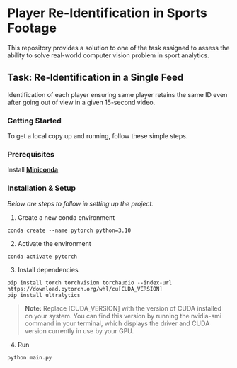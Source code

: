 # Player Re-Identification in Sports Footage

This repository provides a solution to one of the task assigned to assess the ability to solve real-world computer vision problem in sport analytics. 

## Task: Re-Identification in a Single Feed

Identification of each player ensuring same player retains the same ID even after going out of view in a given 15-second video.

### Getting Started

To get a local copy up and running, follow these simple steps.

### Prerequisites

Install [**Miniconda**](https://www.anaconda.com/docs/getting-started/miniconda/install)

### Installation & Setup

_Below are steps to follow in setting up the project._

1. Create a new conda environment
```
conda create --name pytorch python=3.10
```
2. Activate the environment
```
conda activate pytorch
```
3. Install dependencies
```
pip install torch torchvision torchaudio --index-url https://download.pytorch.org/whl/cu[CUDA_VERSION] 
pip install ultralytics
```
>**Note:** Replace [CUDA_VERSION] with the version of CUDA installed on your system. You can find this version by running the nvidia-smi command in your terminal, which displays the driver and CUDA version currently in use by your GPU.
4. Run
```
python main.py
```